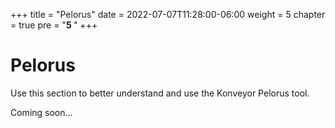 +++
title = "Pelorus"
date = 2022-07-07T11:28:00-06:00
weight = 5
chapter = true
pre = "<b>5 </b>"
+++

# Pelorus
Use this section to better understand and use the Konveyor Pelorus tool.

Coming soon...
